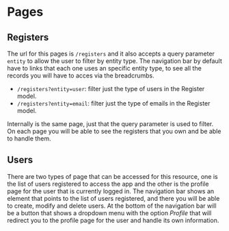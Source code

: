 # Pages

## Registers

The url for this pages is `/registers` and it also accepts a query parameter `entity` to allow the user to filter by entity type. The navigation bar by default have to links that each one uses an specific entity type, to see all the records you will have to acces via the breadcrumbs.

- `/registers?entity=user`: filter just the type of users in the Register model.
- `/registers?entity=email`: filter just the type of emails in the Register model.

Internally is the same page, just that the query parameter is used to filter. On each page you will be able to see the registers that you own and be able to handle them.

## Users

There are two types of page that can be accessed for this resource, one is the list of users registered to access the app and the other is the profile page for the user that is currently logged in. The navigation bar shows an element that points to the list of users registered, and there you will be able to create, modify and delete users. At the bottom of the navigation bar will be a button that shows a dropdown menu with the option *Profile* that will redirect you to the profile page for the user and handle its own information.

